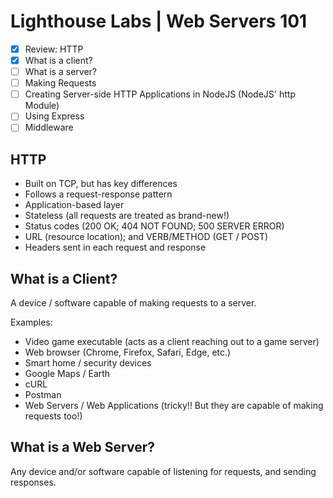 # Lighthouse Labs | Web Servers 101

* [X] Review: HTTP
* [X] What is a client?
* [ ] What is a server?
* [ ] Making Requests
* [ ] Creating Server-side HTTP Applications in NodeJS (NodeJS' http Module)
* [ ] Using Express
* [ ] Middleware

## HTTP

* Built on TCP, but has key differences
* Follows a request-response pattern
* Application-based layer
* Stateless (all requests are treated as brand-new!)
* Status codes (200 OK; 404 NOT FOUND; 500 SERVER ERROR)
* URL (resource location); and VERB/METHOD (GET / POST)
* Headers sent in each request and response

## What is a Client?

A device / software capable of making requests to a server.

Examples:

* Video game executable (acts as a client reaching out to a game server)
* Web browser (Chrome, Firefox, Safari, Edge, etc.)
* Smart home / security devices
* Google Maps / Earth
* cURL
* Postman
* Web Servers / Web Applications (tricky!! But they are capable of making requests too!)

## What is a Web Server?

Any device and/or software capable of listening for requests, and sending responses.
